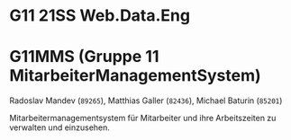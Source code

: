 # G11 21SS Web.Data.Eng
# G11MMS (Gruppe 11 MitarbeiterManagementSystem)
Radoslav Mandev (`89265`), Matthias Galler (`82436`), Michael Baturin (`85201`)

Mitarbeitermanagementsystem für Mitarbeiter und ihre Arbeitszeiten zu verwalten und einzusehen.

